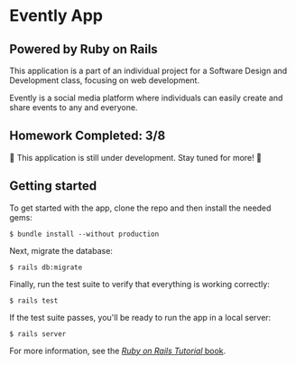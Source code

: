 # Evently App
## Powered by Ruby on Rails

This application is a part of an individual project for a Software Design and Development class, focusing on web development.

Evently is a social media platform where individuals can easily create and share events to any and everyone.

## Homework Completed: 3/8
🚧 This application is still under development. Stay tuned for more! 🚧

## Getting started

To get started with the app, clone the repo and then install the needed gems:

```
$ bundle install --without production
```

Next, migrate the database:

```
$ rails db:migrate
```

Finally, run the test suite to verify that everything is working correctly:

```
$ rails test
```

If the test suite passes, you'll be ready to run the app in a local server:

```
$ rails server
```

For more information, see the
[*Ruby on Rails Tutorial* book](https://www.railstutorial.org/book).